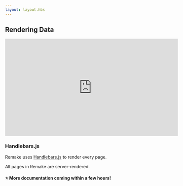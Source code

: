 ```yaml
---
layout: layout.hbs
---
```


## Rendering Data

<iframe width="560" height="315" src="https://www.youtube-nocookie.com/embed/Mi4cB2Hsafc" frameborder="0" allow="accelerometer; autoplay; encrypted-media; gyroscope; picture-in-picture" allowfullscreen></iframe>

### Handlebars.js

Remake uses [Handlebars.js](https://handlebarsjs.com/) to render every page. 

All pages in Remake are server-rendered.

#### ⭐️ More documentation coming within a few hours! 

